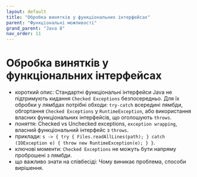 ```yaml
---
layout: default
title: "Обробка винятків у функціональних інтерфейсах"
parent: "Функціональні можливості"
grand_parent: "Java 8"
nav_order: 11
---
```


# Обробка винятків у функціональних інтерфейсах

*   короткий опис: Стандартні функціональні інтерфейси Java не підтримують кидання `Checked Exceptions` безпосередньо. Для їх обробки у лямбдах потрібні обходи: `try-catch` всередині лямбди, обгортання `Checked Exceptions` у `RuntimeException`, або використання власних функціональних інтерфейсів, що оголошують `throws`.
*   поняття: Checked vs Unchecked exceptions, `exception wrapping`, власний функціональний інтерфейс з `throws`.
*   приклади: `s -> { try { Files.readAllLines(path); } catch (IOException e) { throw new RuntimeException(e); } }`.
*   ключові моменти: `Checked Exceptions` не можуть бути напряму проброшені з лямбди.
*   що важливо знати на співбесіді: Чому виникає проблема, способи вирішення.
